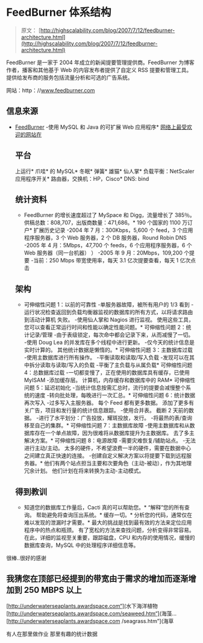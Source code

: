 # FeedBurner 体系结构

> 原文： [http://highscalability.com/blog/2007/7/12/feedburner-architecture.html](http://highscalability.com/blog/2007/7/12/feedburner-architecture.html)

FeedBurner 是一家于 2004 年成立的新闻提要管理提供商。FeedBurner 为博客作者，播客和其他基于 Web 的内容发布者提供了自定义 RSS 提要和管理工具。 提供给发布商的服务包括流量分析和可选的广告系统。

网站：http：//www.feedburner.com

## 信息来源

*   [FeedBurner](http://www.mysqluc.com/presentations/mysql06/kottke_joe.pdf) -使用 MySQL 和 Java 的可扩展 Web 应用程序*   [网络上最受欢迎的网站在](http://royal.pingdom.com/?p=95)

    ## 平台

    上运行*   爪哇*   的 MySQL*   冬眠*   弹簧*   雄猫*   仙人掌*   负载平衡：NetScaler 应用程序开关*   路由器，交换机：HP，Cisco*   DNS: bind

    ## 统计资料

    *   FeedBurner 的增长速度超过了 MySpace 和 Digg，流量增长了 385％。 供稿总数：808,707，出版商数量：471,686。*   190 个国家的 1100 万订户*   扩展历史记录
    -2004 年 7 月：300Kbps，5,600 个 feed，3 个应用程序服务器，3 个 Web 服务器，2 个 DB 服务器，Round Robin DNS
    -2005 年 4 月：5Mbps，47,700 个 feeds，6 个应用程序服务器，6 个 Web 服务器（同一台机器） ）
    -2005 年 9 月：20Mbps，109,200 个提要
    -当前：250 Mbps 带宽使用率，每天 3.1 亿次提要查看，每天 1 亿次点击

    ## 架构

    *   可伸缩性问题 1：以前的可靠性
    -单服务器故障，被所有用户的 1/3 看到
    -运行状况检查返回到负载均衡器监视的数据库的所有方式，以将请求路由到活动计算机 失败。
    -使用仙人掌和 Nagios 进行监视。 使用这些工具，您可以查看正常运行时间和性能以确定性能问题。*   可伸缩性问题 2：统计记录/管理
    -由于表级锁定，每次命中都会记录下来，从而减慢了一切。
    -使用 Doug Lea 的并发库在多个线程中进行更新。
    -仅今天的统计信息是实时计算的。 其他统计数据是懒惰的。*   可伸缩性问题 3：主数据库过载
    -使用主数据库进行所有操作。
    -平衡读取和读取/写入负载
    -发现可以在其中拆分读取与读取/写入的负载
    -平衡了主负载与从属负载*   可伸缩性问题 4：总数据库过载
    -一切都变慢了，正在使用的数据库具有缓存，已使用 MyISAM
    -添加缓存层。 计算机，内存缓存和数据库中的 RAM*   可伸缩性问题 5：延迟初始化
    -当统计信息按需汇总时，流行的提要会减慢整个系统的速度
    -转向批处理，每晚进行一次汇总。*   可伸缩性问题 6：统计数据再次写入
    -过多写入主服务器。 每个 Feed 都有更多数据。 添加了更多有关广告，项目和发行量的统计信息跟踪。
    -使用合并表。 截断 2 天前的数据。
    -进行了水平划分：广告投放，耀斑投放，发行。
    -将最热的表/查询移至自己的集群。*   可伸缩性问题 7：主数据库故障
    -使用主数据库和从数据库存在一个单点故障，因为很难将从数据库提升为主数据库。 去了多主解决方案。*   可伸缩性问题 8：电源故障
    -需要灾难恢复/辅助站点。
    -无法进行主动/主动。 太多的硬件，不希望浪费一半的硬件，需要在数据中心之间建立真正快速的连接。
    -创建自定义解决方案以将提要下载到远程服务器。*   他们有两个站点担当主要和次要角色（主动-被动），作为其地理冗余计划。 他们计划在将来转换为主动-主动模式。

    ## 得到教训

    *   知道您的数据库工作量后，Cacti 真的可以帮助您。*   “解释”您的所有查询。 帮助避免将查询压出系统。*   缓存一切。*   分析您的代码，通常仅在难以发现的泄漏时才需要。*   最大的挑战是找到最有效的方法来定位应用程序中的热点和瓶颈。 有了宽松的方法来查找问题，分析变得非常容易。 在此，详细的监视至关重要，跟踪磁盘，CPU 和内存的使用情况，缓慢的数据库查询，MySQL 中的处理程序详细信息等。

很棒..很好的感谢

我猜您在顶部已经提到的带宽由于需求的增加而逐渐增加到 250 MBPS 以上
-----
[http://underwaterseaplants.awardspace.com“](<a rel=) >水下海洋植物
[http://underwaterseaplants.awardspace.com/seaweed.htm“](<a rel=) >海藻... [http://underwaterseaplants.awardspace.com /seagrass.htm”](<a rel=) >海草

有人在那里做作业
那里有趣的统计数据